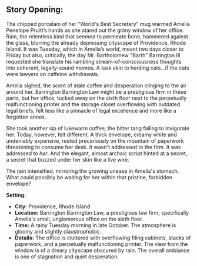 ## Story Opening:

The chipped porcelain of her "World's Best Secretary" mug warmed Amelia Penelope Pruitt’s hands as she stared out the grimy window of her office. Rain, the relentless kind that seemed to permeate bone, hammered against the glass, blurring the already depressing cityscape of Providence, Rhode Island. It was Tuesday, which in Amelia’s world, meant two days closer to Friday but also, critically, the day Mr. Bartholomew "Barth" Barrington III requested she translate his rambling stream-of-consciousness thoughts into coherent, legally-sound memos. A task akin to herding cats…if the cats were lawyers on caffeine withdrawals.

Amelia sighed, the scent of stale coffee and desperation clinging to the air around her. Barrington Barrington Law might be a prestigious firm in these parts, but her office, tucked away on the sixth floor next to the perpetually malfunctioning printer and the storage closet overflowing with outdated legal briefs, felt less like a pinnacle of legal excellence and more like a forgotten annex.

She took another sip of lukewarm coffee, the bitter tang failing to invigorate her. Today, however, felt different. A thick envelope, creamy white and undeniably expensive, rested precariously on the mountain of paperwork threatening to consume her desk. It wasn't addressed to the firm. It was addressed to *her*. And the elegant, almost archaic script hinted at a secret, a secret that buzzed under her skin like a live wire.

The rain intensified, mirroring the growing unease in Amelia's stomach. What could possibly be waiting for her within that pristine, forbidden envelope?

**Setting:**

*   **City:** Providence, Rhode Island
*   **Location:** Barrington Barrington Law, a prestigious law firm, specifically Amelia's small, unglamorous office on the sixth floor.
*   **Time:** A rainy Tuesday morning in late October. The atmosphere is gloomy and slightly claustrophobic.
*   **Details:** The office is cluttered with overflowing filing cabinets, stacks of paperwork, and a perpetually malfunctioning printer. The view from the window is of a dreary cityscape obscured by rain. The overall ambiance is one of stagnation and quiet desperation.
